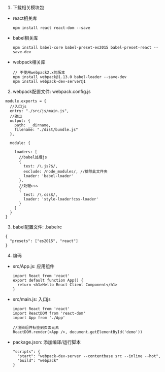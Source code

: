 1. 下载相关模块包
  * react相关库
    ```
    npm install react react-dom --save
    ```
  * babel相关库
    ```
    npm install babel-core babel-preset-es2015 babel-preset-react --save-dev
    ```
  * webpack相关库
    ```
    // 不使用webpack2.x的版本
    npm install webpack@1.13.0 babel-loader --save-dev
    npm install webpack-dev-server@1
    ```
2. webpack配置文件: webpack.config.js
  ```
  module.exports = {
    //入口js
    entry: "./src/js/main.js",
    //输出
    output: {
      path: __dirname,
      filename: "./dist/bundle.js"
    },
  
    module: {
  
      loaders: [
        //babel处理js
        {
          test: /\.js?$/,
          exclude: /node_modules/, //排除此文件夹
          loader: 'babel-loader'
        },
        //处理css
        {
          test: /\.css$/,
          loader: 'style-loader!css-loader'
        }
      ]
    }
  }
  ```
3. babel配置文件: .babelrc
  ```
  {
    "presets": ["es2015", "react"]
  }
  ```
4. 编码
  * src/App.js: 应用组件
    ```
    import React from 'react'
    export default function App() {
      return <h1>Hello React Client Component</h1>
    }
    ```
  * src/main.js: 入口js
    ```
    import React from 'react'
    import ReactDOM from 'react-dom'
    import App from './App'
    
    //渲染组件标签到页面元素
    ReactDOM.render(<App />, document.getElementById('demo'))
    ```
* package.json: 添加编译/运行脚本
  ```
  "scripts": {
    "start": "webpack-dev-server --contentbase src --inline --hot",
    "build": "webpack"
  }
  ```